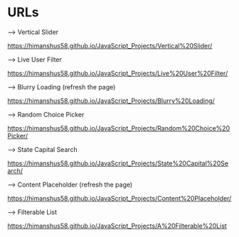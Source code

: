 # URLs

--> Vertical Slider

https://himanshus58.github.io/JavaScript_Projects/Vertical%20Slider/

--> Live User Filter

https://himanshus58.github.io/JavaScript_Projects/Live%20User%20Filter/

--> Blurry Loading (refresh the page)

https://himanshus58.github.io/JavaScript_Projects/Blurry%20Loading/

--> Random Choice Picker

https://himanshus58.github.io/JavaScript_Projects/Random%20Choice%20Picker/

--> State Capital Search

https://himanshus58.github.io/JavaScript_Projects/State%20Capital%20Search/

--> Content Placeholder (refresh the page)

https://himanshus58.github.io/JavaScript_Projects/Content%20Placeholder/

--> Filterable List

https://himanshus58.github.io/JavaScript_Projects/A%20Filterable%20List
